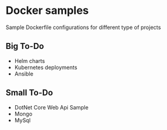 # Docker samples
Sample Dockerfile configurations for different type of projects
## Big To-Do
- Helm charts
- Kubernetes deployments
- Ansible

## Small To-Do
- DotNet Core Web Api Sample
- Mongo
- MySql
